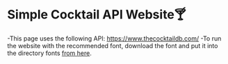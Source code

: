 # Simple Cocktail API Website🍸

-This page uses the following API: https://www.thecocktaildb.com/
-To run the website with the recommended font, download the font and put it into the directory fonts [from here](https://www.fontsquirrel.com/fonts/league-spartan).
